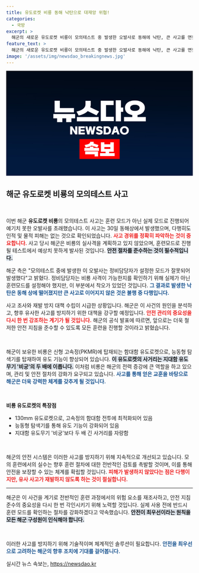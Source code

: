 ```yaml
---
title: 유도로켓 비룡 동해 낙탄으로 대재앙 위협!
categories:
  - 국방
excerpt: >
  해군의 새로운 유도로켓 비룡이 모의테스트 중 발생한 오발사로 동해에 낙탄, 큰 사고를 면했습니다. 담당자의 착오로 실제모드에서 발사된 이번 사건에 대해 해군은 안전 지침 미준수 원인 분석과 재발방지책 마련을 약속했습니다.
feature_text: >
  해군의 새로운 유도로켓 비룡이 모의테스트 중 발생한 오발사로 동해에 낙탄, 큰 사고를 면했습니다. 담당자의 착오로 실제모드에서 발사된 이번 사건에 대해 해군은 안전 지침 미준수 원인 분석과 재발방지책 마련을 약속했습니다.
image: '/assets/img/newsdao_breakingnews.jpg'
---
```


<p><img src="/assets/img/newsdao_breakingnews.jpg" alt="cryptoinkorea 속보" /></p>

<h2 data-ke-size="size26">해군 유도로켓 비룡의 모의테스트 사고</h2>

<p data-ke-size="size16">&nbsp;</p> 

<p>이번 해군 <b>유도로켓 비룡</b>의 모의테스트 사고는 훈련 모드가 아닌 실제 모드로 진행되어 예기치 못한 오발사를 초래했습니다. 이 사고는 30일 동해상에서 발생했으며, 다행히도 인적 및 물적 피해는 없는 것으로 확인되었습니다. <b><span style="color: #ee2323;">사고 경위를 정확히 파악하는 것이 중요합니다.</span></b> 사고 당시 해군은 비룡의 실사격을 계획하고 있지 않았으며, 훈련모드로 진행될 테스트에서 예상치 못하게 발사된 것입니다. <b><span style="background-color: #21538527;">안전 절차를 준수하는 것이 필수적입니다.</span></b> </p>

<p>해군 측은 "모의테스트 중에 발생한 이 오발사는 정비담당자가 설정한 모드가 잘못되어 발생했다"고 밝혔다. 정비담당자는 비룡 사격이 가능한지를 확인하기 위해 실제가 아닌 훈련모드를 설정해야 했지만, 이 부분에서 착오가 있었던 것입니다. <b><span style="color: #1a5490;">그 결과로 발생한 낙탄은 동해 상에 떨어졌지만 큰 사고로 이어지지 않은 것은 불행 중 다행입니다.</span></b></p>

<p>사고 조사와 재발 방지 대책 수립이 시급한 상황입니다. 해군은 이 사건의 원인을 분석하고, 향후 유사한 사고를 방지하기 위한 대책을 강구할 예정입니다. <b><span style="color: #ee2323;">안전 관리의 중요성을 다시 한 번 강조하는 계기가 될 것입니다.</span></b> 해군의 공식 발표에 따르면, 앞으로는 더욱 철저한 안전 지침을 준수할 수 있도록 모든 훈련을 진행할 것이라고 밝혔습니다.</p>

<p data-ke-size="size16">&nbsp;</p>

<p>해군이 보유한 비룡은 신형 고속정(PKMR)에 탑재되는 함대함 유도로켓으로, 능동형 탐색기를 탑재하여 유도 기능이 향상되어 있습니다. <b><span style="background-color: #21538527;">이 유도로켓의 사거리는 지대함 유도무기 '비궁'의 두 배에 이릅니다.</span></b> 이처럼 비룡은 해군의 전력 증강에 큰 역할을 하고 있으며, 관리 및 안전 절차의 강화가 요구되고 있습니다. <b><span style="color: #1a5490;">사고를 통해 얻은 교훈을 바탕으로 해군은 더욱 강력한 체계를 갖추게 될 것입니다.</span></b></p>

<p data-ke-size="size16">&nbsp;</p>

<p><b>비룡 유도로켓의 특장점</b></p>

<ul>
<li>130mm 유도로켓으로, 고속정의 함대함 전투에 최적화되어 있음</li>
<li>능동형 탐색기를 통해 유도 기능이 강화되어 있음</li>
<li>지대함 유도무기 '비궁'보다 두 배 긴 사거리를 자랑함</li>
</ul>

<p data-ke-size="size16">&nbsp;</p>

<p>해군의 안전 시스템은 이러한 사고를 방지하기 위해 지속적으로 개선되고 있습니다. 모의 훈련에서의 실수는 향후 훈련 절차에 대한 전반적인 검토를 촉발할 것이며, 이를 통해 안전을 보장할 수 있는 체계를 확립할 것입니다. <b><span style="color: #ee2323;">피해가 발생하지 않았다는 점은 다행이지만, 유사 사고가 재발하지 않도록 하는 것이 절실합니다.</span></b> </p>

<hr>

<p>해군은 이 사건을 계기로 전반적인 훈련 과정에서의 위험 요소를 재조사하고, 안전 지침 준수의 중요성을 다시 한 번 각인시키기 위해 노력할 것입니다. 실제 사용 전에 반드시 훈련 모드를 확인하는 절차를 강화하겠다고 약속했습니다. <b><span style="background-color: #21538527;">안전이 최우선이라는 원칙을 모든 해군 구성원이 인식해야 합니다.</span></b> </p>

<p data-ke-size="size16">&nbsp;</p> 

<p>이러한 사고를 방지하기 위해 기술적이며 체계적인 솔루션이 필요합니다. <b><span style="color: #1a5490;">안전을 최우선으로 고려하는 해군의 향후 조치에 기대를 걸어봅니다.</span></b></p>
실시간 뉴스 속보는, <a href="https://newsdao.kr" rel="dofollow">https://newsdao.kr</a>


